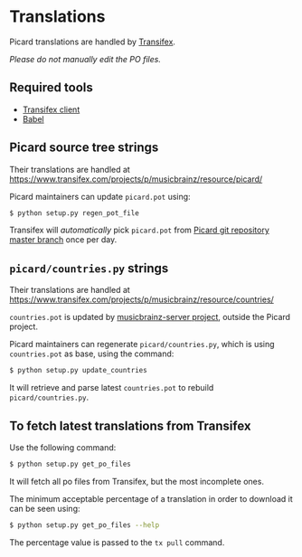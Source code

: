 Translations
============

Picard translations are handled by [Transifex](https://www.transifex.com).

_Please do not manually edit the PO files._

Required tools
--------------

* [Transifex client](http://support.transifex.com/customer/portal/topics/440187-transifex-client/articles)
* [Babel](http://babel.pocoo.org/)


Picard source tree strings
--------------------------

Their translations are handled at https://www.transifex.com/projects/p/musicbrainz/resource/picard/

Picard maintainers can update `picard.pot` using:
```bash
$ python setup.py regen_pot_file
```

Transifex will _automatically_ pick `picard.pot` from [Picard git repository master branch](https://github.com/musicbrainz/picard/tree/master) once per day.


`picard/countries.py` strings
-----------------------------

Their translations are handled at https://www.transifex.com/projects/p/musicbrainz/resource/countries/

`countries.pot` is updated by [musicbrainz-server project](https://bitbucket.org/metabrainz/musicbrainz-server/), outside the Picard project.

Picard maintainers can regenerate `picard/countries.py`, which is using `countries.pot` as base, using the command:
```bash
$ python setup.py update_countries
```
It will retrieve and parse latest `countries.pot` to rebuild `picard/countries.py`.


To fetch latest translations from Transifex
-------------------------------------------

Use the following command:

```bash
$ python setup.py get_po_files
```

It will fetch all po files from Transifex, but the most incomplete ones.

The minimum acceptable percentage of a translation in order to download it can be seen using:
```bash
$ python setup.py get_po_files --help
```
The percentage value is passed to the `tx pull` command.
